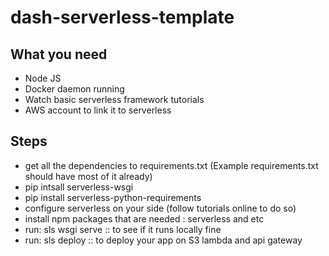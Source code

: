 # dash-serverless-template

## What you need

- Node JS
- Docker daemon running
- Watch basic serverless framework tutorials
- AWS account to link it to serverless
## Steps

- get all the dependencies to requirements.txt (Example requirements.txt should have most of it already)
- pip intsall serverless-wsgi
- pip install serverless-python-requirements
- configure serverless on  your side (follow tutorials online to do so)
- install npm packages that are needed : serverless and etc
- run: sls wsgi serve :: to see if it runs locally fine
- run: sls deploy :: to deploy your app on S3 lambda and api gateway
